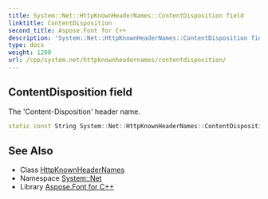 ```yaml
---
title: System::Net::HttpKnownHeaderNames::ContentDisposition field
linktitle: ContentDisposition
second_title: Aspose.Font for C++
description: 'System::Net::HttpKnownHeaderNames::ContentDisposition field. The ''Content-Disposition'' header name in C++.'
type: docs
weight: 1200
url: /cpp/system.net/httpknownheadernames/contentdisposition/
---
```

## ContentDisposition field


The 'Content-Disposition' header name.

```cpp
static const String System::Net::HttpKnownHeaderNames::ContentDisposition
```

## See Also

* Class [HttpKnownHeaderNames](../)
* Namespace [System::Net](../../)
* Library [Aspose.Font for C++](../../../)
